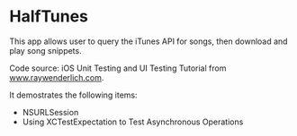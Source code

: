 # HalfTunes

This app allows user to query the iTunes API for songs, then download and play song snippets. 

Code source: iOS Unit Testing and UI Testing Tutorial from www.raywenderlich.com.

It demostrates the following items:
* NSURLSession
* Using XCTestExpectation to Test Asynchronous Operations
